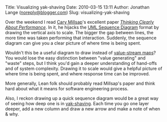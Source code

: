 Title: Visualizing yak-shaving
Date: 2010-03-15 13:11
Author: Jonathan Lange (noreply@blogger.com)
Slug: visualizing-yak-shaving

Over the weekend I read [Cary
Millsap](http://carymillsap.blogspot.com/)'s excellent paper [*Thinking
Clearly About
Performance*](http://method-r.com/downloads/doc_details/44-thinking-clearly-about-performance).
In it, he hijacks the [UML Sequence
Diagram](http://www.agilemodeling.com/artifacts/sequenceDiagram.htm)
format by drawing the vertical axis to scale. The bigger the gap between
lines, the more time was taken performing that interaction. Suddenly,
the sequence diagram can give you a clear picture of where time is being
spent.

<div>

Wouldn't this be a useful diagram to draw instead of [value-stream
maps](http://en.wikipedia.org/wiki/Value_stream_mapping)? You would lose
the easy distinction between "value generating" and "waste" steps, but I
think you'd gain a deeper understanding of hand-offs and of system
complexity. Drawing it to scale would give a helpful picture of where
time is being spent, and where response time can be improved.

</div>

<div>

More generally, Lean folk should probably read Millsap's paper and think
hard about what it means for software engineering process.

</div>

<div>

Also, I reckon drawing up a quick sequence diagram would be a great way
of seeing how deep one is in
[yak-shaving](http://en.wiktionary.org/wiki/yak_shaving). Each time you
go one layer deeper, add a new column and draw a new arrow and make a
note of when & why.

</div>
